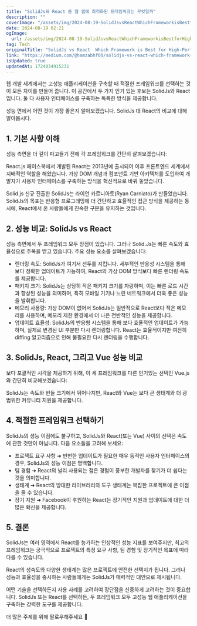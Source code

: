```yaml
---
title: "SolidJs와 React 중 웹 앱에 최적화된 프레임워크는 무엇일까"
description: ""
coverImage: "/assets/img/2024-08-19-SolidJsvsReactWhichFrameworkisBestforHigh-PerformanceWebApps_0.png"
date: 2024-08-19 02:21
ogImage:
  url: /assets/img/2024-08-19-SolidJsvsReactWhichFrameworkisBestforHigh-PerformanceWebApps_0.png
tag: Tech
originalTitle: "SolidJs vs React  Which Framework is Best for High-Performance Web Apps"
link: "https://medium.com/@hamzabhf00/solidjs-vs-react-which-framework-is-best-for-high-performance-web-apps-85eee5d44435"
isUpdated: true
updatedAt: 1724034915231
---
```


웹 개발 세계에서는 고성능 애플리케이션을 구축할 때 적절한 프레임워크를 선택하는 것이 모든 차이를 만들어 줍니다. 이 공간에서 두 가지 인기 있는 후보는 SolidJs와 React입니다. 둘 다 사용자 인터페이스를 구축하는 독특한 방식을 제공합니다.

성능 면에서 어떤 것이 가장 좋은지 알아보겠습니다. SolidJs 대 React의 비교에 대해 알아봅시다.

## 1. 기본 사항 이해

<div class="content-ad"></div>

성능 측면을 더 깊이 파고들기 전에 각 프레임워크를 간단히 살펴보겠습니다:

React.js
페이스북에서 개발된 React는 2013년에 출시되어 이후 프론트엔드 세계에서 지배적인 역할을 해왔습니다. 가상 DOM 개념과 컴포넌트 기반 아키텍처를 도입하여 개발자가 사용자 인터페이스를 구축하는 방식을 혁신적으로 바꿔 놓았습니다.

<div class="content-ad"></div>

Solid.js
신규 진출한 SolidJs는 라이언 카르니아토(Ryan Carniato)가 만들었습니다. SolidJs의 목표는 반응형 프로그래밍에 더 간단하고 효율적인 접근 방식을 제공하는 동시에, React에서 온 사람들에게 친숙한 구문을 유지하는 것입니다.

## 2. 성능 비교: SolidJs vs React

성능 측면에서 두 프레임워크 모두 장점이 있습니다. 그러나 Solid.Js는 빠른 속도와 효율성으로 주목을 받고 있습니다. 주요 성능 요소를 살펴보겠습니다:

- 렌더링 속도:
  SolidJs가 여기서 선두를 지킵니다. 세부적인 반응성 시스템을 통해 보다 정확한 업데이트가 가능하여, React의 가상 DOM 방식보다 빠른 렌더링 속도를 제공합니다.
- 패키지 크기:
  SolidJs는 상당히 작은 패키지 크기를 자랑하며, 이는 빠른 로드 시간과 향상된 성능을 의미하며, 특히 모바일 기기나 느린 네트워크에서 더욱 좋은 성능을 발휘합니다.
- 메모리 사용량:
  가상 DOM이 없어서 SolidJs는 일반적으로 React보다 적은 메모리를 사용하며, 메모리 제한 환경에서 더 나은 전반적인 성능을 제공합니다.
- 업데이트 효율성:
  SolidJs의 반응형 시스템을 통해 보다 효율적인 업데이트가 가능하며, 실제로 변경된 UI 부분만 다시 렌더링합니다. React는 효율적이지만 여전히 diffing 알고리즘으로 인해 불필요한 다시 렌더링을 수행합니다.

<div class="content-ad"></div>

## 3. SolidJs, React, 그리고 Vue 성능 비교

보다 포괄적인 시각을 제공하기 위해, 이 세 프레임워크를 다른 인기있는 선택인 Vue.js와 간단히 비교해보겠습니다:

SolidJs는 속도와 번들 크기에서 뛰어나지만, React와 Vue는 보다 큰 생태계와 더 광범위한 커뮤니티 지원을 제공합니다.

## 4. 적절한 프레임워크 선택하기

<div class="content-ad"></div>

SolidJs의 성능 이점에도 불구하고, SolidJs와 React(또는 Vue) 사이의 선택은 속도에 관한 것만이 아닙니다. 다음 요소들을 고려해 보세요:

- 프로젝트 요구 사항 ➜ 빈번한 업데이트가 필요한 매우 동적인 사용자 인터페이스의 경우, SolidJs의 성능 이점은 명백합니다.
- 팀 경험 ➜ React의 널리 사용되는 점은 경험이 풍부한 개발자를 찾기가 더 쉽다는 것을 의미합니다.
- 생태계 ➜ React의 방대한 라이브러리와 도구 생태계는 복잡한 프로젝트에 큰 이점을 줄 수 있습니다.
- 장기 지원 ➜ Facebook이 후원하는 React는 장기적인 지원과 업데이트에 대한 더 많은 확신을 제공합니다.

## 5. 결론

SolidJs는 여러 영역에서 React를 능가하는 인상적인 성능 지표를 보여주지만, 최고의 프레임워크는 궁극적으로 프로젝트의 특정 요구 사항, 팀 경험 및 장기적인 목표에 따라 다를 수 있습니다.

<div class="content-ad"></div>

React의 성숙도와 다양한 생태계는 많은 프로젝트에 안전한 선택지가 됩니다. 그러나 성능과 효율성을 중시하는 사람들에게는 SolidJs가 매력적인 대안으로 제시됩니다.

어떤 기술을 선택하든지 사용 사례를 고려하여 장단점을 신중하게 고려하는 것이 중요합니다. SolidJs 또는 React를 선택하든, 두 프레임워크 모두 고성능 웹 애플리케이션을 구축하는 강력한 도구를 제공합니다.

더 많은 주제를 위해 팔로우해주세요 🥰
